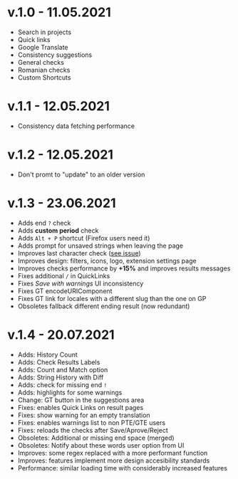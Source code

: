 # v.1.0 - 11.05.2021
  * Search in projects
  * Quick links
  * Google Translate
  * Consistency suggestions
  * General checks
  * Romanian checks
  * Custom Shortcuts

# v.1.1 - 12.05.2021
* Consistency data fetching performance 

# v.1.2 - 12.05.2021
* Don't promt to "update" to an older version

# v.1.3 - 23.06.2021
* Adds end `?` check
* Adds **custom period** check
* Adds `Alt + P` shortcut (Firefox users need it)
* Adds prompt for unsaved strings when leaving the page
* Improves last character check ([see issue](https://github.com/vlad-timotei/wpgp-tools/issues/1#issuecomment-843997677))
* Improves design: filters, icons, logo, extension settings page 
* Improves checks performance by **+15%** and improves results messages
* Fixes additional `/` in QuickLinks
* Fixes *Save with warnings* UI inconsistency
* Fixes GT encodeURIComponent
* Fixes GT link for locales with a different slug than the one on GP
* Obsoletes fallback different ending result (now redundant)

# v.1.4 - 20.07.2021
* Adds: History Count
* Adds: Check Results Labels
* Adds: Count and Match option
* Adds: String History with Diff
* Adds: check for missing end `!`
* Adds: highlights for some warnings
* Change: GT button in the suggestions area
* Fixes: enables Quick Links on result pages
* Fixes: show warning for an empty translation
* Fixes: enables warnings list to non PTE/GTE users
* Fixes: reloads the checks after Save/Aprove/Reject
* Obsoletes: Additional or missing end space (merged)
* Obsoletes: Notify about these words user option from UI
* Improves: some regex replaced with a more performant function
* Improves: features implement more design accesibility standards
* Performance: similar loading time with considerably increased features